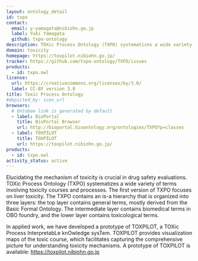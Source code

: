 ```yaml
---
layout: ontology_detail
id: txpo
contact:
  email: y-yamagata@nibiohn.go.jp
  label: Yuki Yamagata
  github: txpo-ontology
description: TOXic Process Ontology (TXPO) systematizes a wide variety of terms involving toxicity courses and processes. The first version of TXPO focuses on liver toxicity.
domain: toxicity
homepage: https://toxpilot.nibiohn.go.jp/
tracker: https://github.com/txpo-ontology/TXPO/issues
products:
  - id: txpo.owl
license:
  url: https://creativecommons.org/licenses/by/3.0/
  label: CC-BY version 3.0
title: Toxic Process Ontology
#depicted_by: icon_url
browsers:
  # Ontobee link is generated by default
  - label: BioPortal
    title: BioPortal Browser
    url: http://bioportal.bioontology.org/ontologies/TXPO?p=classes
  - label: TOXPILOT
    title: TOXPILOT
    url: https://toxpilot.nibiohn.go.jp/
products:
  - id: txpo.owl
activity_status: active
---
```


Elucidating the mechanism of toxicity is crucial in drug safety evaluations. TOXic Process Ontology (TXPO) systematizes a wide variety of terms involving toxicity courses and processes. The first version of TXPO focuses on liver toxicity.
The TXPO contains an is-a hierarchy that is organized into three layers: the top layer contains general terms, mostly derived from the Basic Formal Ontology. The intermediate layer contains biomedical terms in OBO foundry, and the lower layer contains toxicological terms.

In applied work, we have developed a prototype of TOXPILOT, a TOXic Process InterpretabLe knOwledge sysTem. TOXPILOT provides visualization maps of the toxic course, which facilitates capturing the comprehensive picture for understanding toxicity mechanisms.
A prototype of TOXPILOT is available:  https://toxpilot.nibiohn.go.jp
